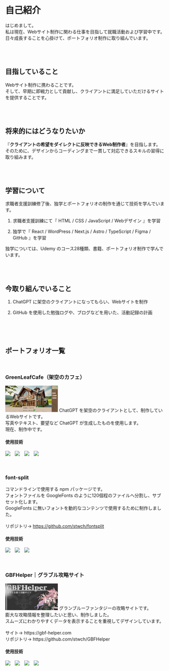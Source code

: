 # 自己紹介
はじめまして。<br />
私は現在、Webサイト制作に関わる仕事を目指して就職活動および学習中です。<br />
日々成長することを心掛けて、ポートフォリオ制作に取り組んでいます。
<br />
<br />
<br />
<br />

## 目指していること
Webサイト制作に携わることです。<br />
そして、早期に即戦力として貢献し、クライアントに満足していただけるサイトを提供することです。
<br />
<br />
<br />
<br />

## 将来的にはどうなりたいか
『**クライアントの希望をダイレクトに反映できるWeb制作者**』を目指します。<br />
そのために、デザインからコーディングまで一貫して対応できるスキルの習得に取り組みます。
<br />
<br />
<br />
<br />

## 学習について
求職者支援訓練修了後、独学とポートフォリオの制作を通じて技術を学んでいます。

1. 求職者支援訓練にて『 HTML / CSS / JavaScript / Webデザイン 』を学習

2. 独学で『 React / WordPress / Next.js / Astro / TypeScript / Figma / GitHub 』を学習

独学については、Udemy のコース28種類、書籍、ポートフォリオ制作で学んでいます。
<br />
<br />
<br />
<br />

## 今取り組んでいること
1. ChatGPT に架空のクライアントになってもらい、Webサイトを制作<br />

2. GitHub を使用した勉強ログや、ブログなどを用いた、活動記録の計画
<br />
<br />
<br />

## ポートフォリオ一覧
<br />

### GreenLeafCafe（架空のカフェ）
<img src="./green-leaf-cafe-top.webp" alt="GreenLeafCafe" style="width:33%;max-width:300px;" />
ChatGPT を架空のクライアントとして、制作しているWebサイトです。<br />
写真やテキスト、要望など ChatGPT が生成したものを使用します。<br />
現在、制作中です。<br />

#### 使用技術
<img src="https://img.shields.io/badge/-Next.js-333.svg?logo=nextdotjs&style=flat">　<img src="https://img.shields.io/badge/-TypeScript-333.svg?logo=typescript&style=flat">　<img src="https://img.shields.io/badge/-WordPress-333.svg?logo=wordpress&style=flat">　<img src="https://img.shields.io/badge/-CSS-333.svg?logo=css&style=flat">

<br />

### font-split
コマンドラインで使用する npm パッケージです。<br />
フォントファイルを GoogleFonts のように120個程のファイルへ分割し、サブセット化します。<br />
GoogleFonts に無いフォントを動的なコンテンツで使用するために制作しました。<br />
<br />
リポジトリ→ https://github.com/stwch/fontsplit <br />

#### 使用技術
<img src="https://img.shields.io/badge/-npm-333.svg?logo=npm&style=flat">　<img src="https://img.shields.io/badge/-Node.js-333.svg?logo=nodedotjs&style=flat">　<img src="https://img.shields.io/badge/-TypeScript-333.svg?logo=typescript&style=flat">

<br />

### GBFHelper｜グラブル攻略サイト
<img src="./feature-top.jpg" alt="GBFHelper" style="width:33%;max-width:300px;" />
グランブルーファンタジーの攻略サイトです。<br />
膨大な攻略情報を整理したいと思い、制作しました。<br />
スムーズにわかりやすくデータを表示することを重視してデザインしています。<br />
<br />
サイト→ https://gbf-helper.com <br />
リポジトリ→ https://github.com/stwch/GBFHelper <br />

#### 使用技術
<img src="https://img.shields.io/badge/-astro-333.svg?logo=astro&style=flat">　<img src="https://img.shields.io/badge/-React-333.svg?logo=react&style=flat">　<img src="https://img.shields.io/badge/-TypeScript-333.svg?logo=typescript&style=flat">　<img src="https://img.shields.io/badge/-CSS-333.svg?logo=css&style=flat">
